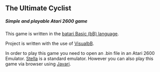 ## The Ultimate Cyclist

##### Simple and playable Atari 2600 game

This game is written in the [batari Basic (bB) language](http://bataribasic.com/).

Project is written with the use of [VisualbB](http://www.randomterrain.com/atari-2600-memories-batari-basic-vbb.html).

In order to play this game you need to open an .bin file in an Atari 2600 Emulator. [Stella](https://stella-emu.github.io/) is a standard emulator. However you can also play this game via browser using [Javari](http://javatari.org/).
